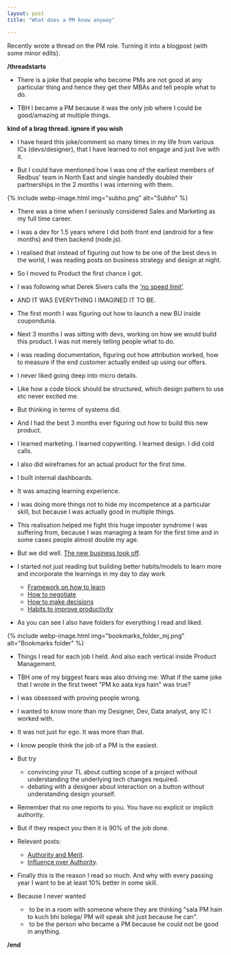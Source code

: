 ```yaml
---
layout: post
title: "What does a PM know anyway"

---
```

Recently wrote a thread on the PM role. Turning it into a blogpost (with some minor edits).

**/threadstarts**

- There is a joke that people who become PMs are not good at any particular thing and hence they get their MBAs and tell people what to do.

- TBH I became a PM because it was the only job where I could be good/amazing at multiple things.

**kind of a brag thread. ignore if you wish**

- I have heard this joke/comment so many times in my life from various ICs (devs/designer), that I have learned to not engage and just live with it.

- But I could have mentioned how I was one of the earliest members of Redbus' team in North East and single handedly doubled their partnerships in the 2 months I was interning with them.

{% include webp-image.html img="subho.png" alt="Subho" %}

- There was a time when I seriously considered Sales and Marketing as my full time career.

- I was a dev for 1.5 years where I did both front end (android for a few months) and then backend (node.js).

- I realised that instead of figuring out how to be one of the best devs in the world, I was reading posts on business strategy and design at night.

- So I moved to Product the first chance I got.

- I was following what Derek Sivers calls the ['no speed limit'](https://sivers.org/kimo).

- AND IT WAS EVERYTHING I IMAGINED IT TO BE.

- The first month I was figuring out how to launch a new BU inside coupondunia.

- Next 3 months I was sitting with devs, working on how we would build this product. I was not merely telling people what to do.

- I was reading documentation, figuring out how attribution worked, how to measure if the end customer actually ended up using our offers.

- I never liked going deep into micro details.

- Like how a code block should be structured, which design pattern to use etc never excited me.

- But thinking in terms of systems did.

- And I had the best 3 months ever figuring out how to build this new product.

- I learned marketing. I learned copywriting. I learned design. I did cold calls.

- I also did wireframes for an actual product for the first time.

- I built internal dashboards.

- It was amazing learning experience.

- I was doing more things not to hide my incompetence at a particular skill, but because I was actually good in multiple things.

- This realisation helped me fight this huge imposter syndrome I was suffering from, because I was managing a team for the first time and in some cases people almost double my age.

- But we did well. [The new business took off](https://www.linkedin.com/pulse/how-we-scaled-cashboss-500k-downloads-5-months-manas-j-saloi/).

- I started not just reading but building better habits/models to learn more and incorporate the learnings in my day to day work
  - [Framework on how to learn](https://manassaloi.com/2019/03/08/how-to-learn.html)
  - [How to negotiate](https://manassaloi.com/2020/01/12/how-to-negotiate-job.html)
  - [How to make decisions](https://manassaloi.com/2019/02/23/how-to-make-big-decisions.html)
  - [Habits to improve productivity](https://manassaloi.com/2016/01/14/11-habits-change-life.html)

- As you can see I also have folders for everything I read and liked.

{% include webp-image.html img="bookmarks_folder_mj.png" alt="Bookmarks folder" %}

- Things I read for each job I held. And also each vertical inside Product Management.

- TBH one of my biggest fears was also driving me: What if the same joke that I wrote in the first tweet "PM ko aata kya hain" was true?

- I was obsessed with proving people wrong.

- I wanted to know more than my Designer, Dev, Data analyst, any IC I worked with.

- It was not just for ego. It was more than that.

- I know people think the job of a PM is the easiest.

- But try
  - convincing your TL about cutting scope of a project without understanding the underlying tech changes required.
  - debating with a designer about interaction on a button without understanding design yourself.

- Remember that no one reports to you. You have no explicit or implicit authority.

- But if they respect you then it is 90% of the job done.

- Relevant posts:
  - [Authority and Merit](https://medium.com/@jack/authority-merit-80ad140f990b).
  - [Influence over Authority](https://boz.com/articles/influence-over-authority).

- Finally this is the reason I read so much. And why with every passing year I want to be at least 10% better in some skill.

- Because I never wanted
  -  to be in a room with someone where they are thinking "sala PM hain to kuch bhi bolega/ PM will speak shit just because he can".
  -  to be the person who became a PM because he could not be good in anything.

**/end**
